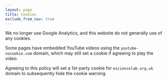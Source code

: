 ```yaml
---
layout: page
title: Cookies
exclude_from_nav: true
---
```


We no longer use Google Analytics, and this website do not generally use of any cookies.

Some pages have embedded YouTube videos using the `youtube-nocookie.com` domain, which may still set a cookie if agreeing to play the video.

Agreeing to this policy will set a 1st-party cookie for `esciencelab.org.uk` domain to subsequently hide the cookie warning.